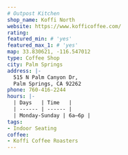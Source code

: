 ```yaml
---
# Outpost Kitchen
shop_name: Koffi North
website: https://www.kofficoffee.com/
rating:
featured_min: # 'yes'
featured_max_1: # 'yes'
map: 33.830621, -116.547012
type: Coffee Shop
city: Palm Springs
address: |-
  515 N Palm Canyon Dr,
  Palm Springs, CA 92262
phone: 760-416-2244
hours: |-
  | Days   | Time   |
  | ------ | ------ |
  | Monday-Sunday | 6a–6p |
tags:
- Indoor Seating
coffee:
- Koffi Coffee Roasters
---
```


